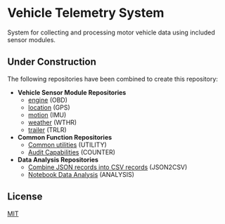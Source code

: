 # Vehicle Telemetry System

System for collecting and processing motor vehicle data using included sensor modules.

## **Under Construction**

The following repositories have been combined to create this repository:

- **Vehicle Sensor Module Repositories**
  - [engine](https://github.com/thatlarrypearson/telemetry-obd) (OBD)
  - [location](https://github.com/thatlarrypearson/telemetry-gps) (GPS)
  - [motion](https://github.com/thatlarrypearson/telemetry-imu) (IMU)
  - [weather](https://github.com/thatlarrypearson/telemetry-wthr) (WTHR)
  - [trailer](https://github.com/thatlarrypearson/telemetry-trailer-connector) (TRLR)
- **Common Function Repositories**
  - [Common utilities](https://github.com/thatlarrypearson/telemetry-utility) (UTILITY)
  - [Audit Capabilities](https://github.com/thatlarrypearson/telemetry-counter) (COUNTER)
- **Data Analysis Repositories**
  - [Combine JSON records into CSV records](https://github.com/thatlarrypearson/telemetry-obd-log-to-csv) (JSON2CSV)
  - [Notebook Data Analysis](https://github.com/thatlarrypearson/telemetry-analysis) (ANALYSIS)

## License

[MIT](./LICENSE.md)

